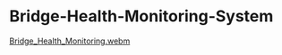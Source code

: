 # Bridge-Health-Monitoring-System

[Bridge_Health_Monitoring.webm](https://github.com/Sushant369/Bridge-Health-Monitoring-System/assets/72655705/b680f14a-0f5a-40f2-94f8-73f18caf48fd)

